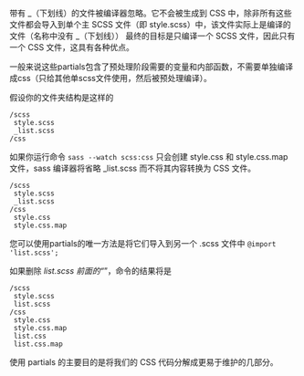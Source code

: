 # 
带有 _（下划线）的文件被编译器忽略。它不会被生成到 CSS 中，除非所有这些文件都会导入到单个主 SCSS 文件（即 style.scss）中，该文件实际上是编译的文件（名称中没有 _（下划线））
最终的目标是只编译一个 SCSS 文件，因此只有一个 CSS 文件，这具有各种优点。

一般来说这些partials包含了预处理阶段需要的变量和内部函数，不需要单独编译成css（只给其他单scss文件使用，然后被预处理编译）。

假设你的文件夹结构是这样的
```
/scss
 style.scss
 _list.scss
/css
```
如果你运行命令 `sass --watch scss:css`
只会创建 style.css 和 style.css.map 文件，sass 编译器将省略 _list.scss 而不将其内容转换为 CSS 文件。
```
/scss
 style.scss
 _list.scss
/css
 style.css
 style.css.map
```
您可以使用partials的唯一方法是将它们导入到另一个 .scss 文件中
`@import 'list.scss';`

如果删除 _list.scss 前面的“_”，命令的结果将是
```
/scss
 style.scss
 list.scss
/css
 style.css
 style.css.map
 list.css
 list.css.map
```
使用 partials 的主要目的是将我们的 CSS 代码分解成更易于维护的几部分。